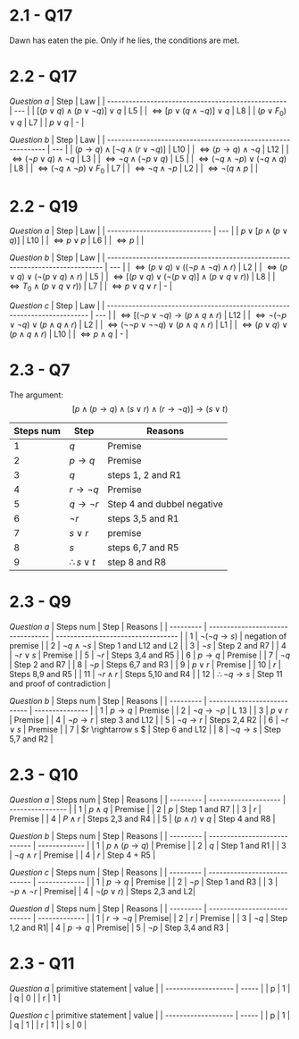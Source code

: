 # 2.1 - Q17
Dawn has eaten the pie. Only if he lies, the conditions are met.

# 2.2 - Q17
*Question a*
| Step                                               | Law |
| -------------------------------------------------- | --- |
| $[(p \lor q) \land (p \lor \neg q)] \lor q$        | L5  |
| $\Leftrightarrow [p \lor (q \land \neg q)] \lor q$ | L8  |
| $(p \lor F_0) \lor q$                              | L7  |
| $p \lor q$                                         | -   |

*Question b*
| Step                                                          | Law |
| ------------------------------------------------------------- | --- |
| $(p \rightarrow q) \land [\neg q \land (r \lor \neg q)]$      | L10 |
| $\Leftrightarrow (p \rightarrow q) \land \neg q$              | L12 |
| $\Leftrightarrow (\neg p \lor q) \land \neg q$                | L3  |
| $\Leftrightarrow \neg q \land (\neg p \lor q)$                | L5  |
| $\Leftrightarrow (\neg q \land \neg p) \lor (\neg q \land q)$ | L8  |
| $\Leftrightarrow (\neg q \land \neg p) \lor F_0$              | L7  |
| $\Leftrightarrow \neg q \land \neg p$                         | L2  |
| $\Leftrightarrow \neg(q \land p$                              |     |

# 2.2 - Q19
*Question a*
| Step                          | Law |
| ----------------------------- | --- |
| $p \lor [p \land (p \lor q)]$ | L10 |
| $\Leftrightarrow p \lor p$    | L6  |
| $\Leftrightarrow p$           |     |

*Question b*
| Step                                                                          | Law |
| ----------------------------------------------------------------------------- | --- |
| $\Leftrightarrow (p \lor q) \lor ((\neg p \land \neg q) \land r)$             | L2  |
| $\Leftrightarrow (p \lor q) \lor (\neg (p \lor q) \land r)$                   | L5  |
| $\Leftrightarrow [(p \lor q) \lor (\neg (p \lor q)] \land (p \lor q \lor r))$ | L8  |
| $\Leftrightarrow T_0 \land (p \lor q \lor r))$                                | L7  |
| $\Leftrightarrow p \lor q \lor r$                                             | -   |


*Question c*
| Step                                                                      | Law |
| ------------------------------------------------------------------------- | --- |
| $\Leftrightarrow [(\neg p \lor \neg q) \rightarrow (p \land q \land r)$   | L12 |
| $\Leftrightarrow \neg (\neg p \lor \neg q) \lor (p \land q \land r)$      | L2  |
| $\Leftrightarrow (\neg \neg p \lor \neg \neg q) \lor (p \land q \land r)$ | L1  |
| $\Leftrightarrow (p \lor q) \lor (p \land q \land r)$                     | L10 |
| $\Leftrightarrow p \land q$                                               | -   |




# 2.3 - Q7
The argument:
$$[p \land (p \rightarrow q) \land (s \lor r) \land (r \rightarrow \neg q)] \rightarrow (s \lor t)$$

| Steps num | Step                   | Reasons                    |
| --------- | ---------------------- | -------------------------- |
| 1         | $q$                    | Premise                    |
| 2         | $p \rightarrow q$      | Premise                    |
| 3         | $q$                    | steps 1, 2 and R1          |
| 4         | $r \rightarrow \neg q$ | Premise                    |
| 5         | $q \rightarrow \neg r$ | Step 4 and dubbel negative |
| 6         | $\neg r$               | steps 3,5 and R1           |
| 7         | $s \lor r$             | premise                    |
| 8         | $s$                    | steps 6,7 and R5           |
| 9         | $\therefore s \lor t$  | step 8 and R8              |


# 2.3 - Q9
*Question a*
| Steps num | Step                              | Reasons                            |
| --------- | --------------------------------- | ---------------------------------- |
| 1         | $\neg(\neg q \rightarrow s)$      | negation of premise                |
| 2         | $\neg q \land \neg s$             | Step 1 and L12 and L2              |
| 3         | $\neg s$                          | Step 2 and R7                      |
| 4         | $\neg r \lor s$                   | Premise                            |
| 5         | $\neg r$                          | Steps 3,4 and R5                   |
| 6         | $p \rightarrow q$                 | Premise                            |
| 7         | $\neg q$                          | Step 2 and R7                      |
| 8         | $\neg p$                          | Steps 6,7 and R3                   |
| 9         | $p \lor r$                        | Premise                            |
| 10        | $r$                               | Steps 8,9 and R5                   |
| 11        | $\neg r \land r$                  | Steps 5,10 and R4                  |
| 12        | $\therefore \neg q \rightarrow s$ | Step 11 and proof of contradiction |

*Question b*
| Steps num | Step                        | Reasons         |
| --------- | --------------------------- | --------------- |
| 1         | $p \rightarrow q$           | Premise         |
| 2         | $\neg q \rightarrow \neg p$ | L 13            |
| 3         | $p \lor r$                  | Premise         |
| 4         | $\neg p \rightarrow r$      | step 3 and L12  |
| 5         | $\neg q \rightarrow r$      | Steps 2,4 R2    |
| 6         | $\neg r \lor s$             | Premise         |
| 7         | $r \rightarrow s  $         | Step 6 and L12  |
| 8         | $\neg q \rightarrow s$      | Step 5,7 and R2 |



# 2.3 - Q10
*Question a*
| Steps num | Step                 | Reasons          |
| --------- | -------------------- | ---------------- |
| 1         | $p \land q$          | Premise          |
| 2         | $p$                  | Step 1 and R7    |
| 3         | $r$                  | Premise          |
| 4         | $P \land r$          | Steps 2,3 and R4 |
| 5         | $(p \land r) \lor q$ | Step 4 and R8    |


*Question b*
| Steps num | Step                         | Reasons       |
| --------- | ---------------------------- | ------------- |
| 1         | $p \land ( p \rightarrow q)$ | Premise       |
| 2         | $q$                          | Step 1 and R1 |
| 3         | $\neg q \land r$             | Premise       |
| 4         | $r$                          | Step 4 + R5   |

*Question c*
| Steps num | Step                         | Reasons       |
| --------- | ---------------------------- | ------------- |
| 1 | $p \rightarrow q$ | Premise |
| 2 | $\neg p$ | Step 1 and R3 |
| 3 | $\neg p \land \neg r$ | Premise|
| 4 | $\neg (p \lor r)$ | Steps 2,3 and L2|

*Question d*
| Steps num | Step                         | Reasons       |
| --------- | ---------------------------- | ------------- |
| 1 | $r \rightarrow \neg q$ | Premise|
| 2 | $r$ | Premise |
| 3 | $\neg q$ | Step 1,2 and R1|
| 4 | $p \rightarrow q$ | Premise|
| 5 | $\neg p$ | Step 3,4 and R3 |


# 2.3 - Q11
*Question a*
| primitive statement | value |
| ------------------- | ----- |
| p                   | 1     |
| q                   | 0     |
| r                   | 1     |

  *Question c*
| primitive statement | value |
| ------------------- | ----- |
| p                   | 1     |
| q                   | 1     |
| r                   | 1     |
| s                   | 0     |




